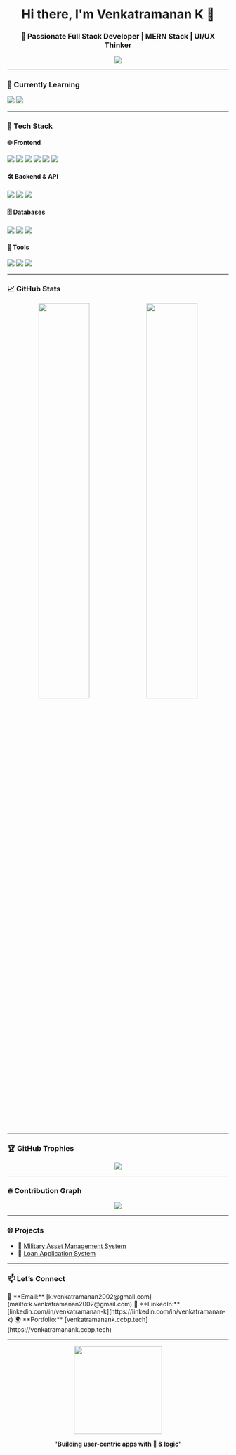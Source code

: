 <h1 align="center">
  Hi there, I'm Venkatramanan K 👋
</h1>
<h3 align="center">
  🚀 Passionate Full Stack Developer | MERN Stack | UI/UX Thinker
</h3>

<p align="center">
  <img src="https://res.cloudinary.com/dhtc3kc4p/image/upload/v1742715175/log_puc-fotor-bg-remover-2025032313227_ij7mkc.png" />
</p>

---

### 🧠 Currently Learning
<p align="left">
  <img src="https://img.shields.io/badge/Next.js-000000?style=for-the-badge&logo=nextdotjs&logoColor=white"/>
  <img src="https://img.shields.io/badge/WordPress-21759B?style=for-the-badge&logo=wordpress&logoColor=white"/>
</p>

---

### 🧰 Tech Stack

#### 🌐 Frontend
<p align="left">
  <img src="https://img.shields.io/badge/React-20232A?style=for-the-badge&logo=react&logoColor=61DAFB"/>
  <img src="https://img.shields.io/badge/TailwindCSS-38B2AC?style=for-the-badge&logo=tailwind-css&logoColor=white"/>
  <img src="https://img.shields.io/badge/Bootstrap-7952B3?style=for-the-badge&logo=bootstrap&logoColor=white"/>
  <img src="https://img.shields.io/badge/HTML5-E34F26?style=for-the-badge&logo=html5&logoColor=white"/>
  <img src="https://img.shields.io/badge/CSS3-1572B6?style=for-the-badge&logo=css3&logoColor=white"/>
  <img src="https://img.shields.io/badge/Figma-F24E1E?style=for-the-badge&logo=figma&logoColor=white"/>
</p>

#### 🛠 Backend & API
<p align="left">
  <img src="https://img.shields.io/badge/Node.js-339933?style=for-the-badge&logo=node-dot-js&logoColor=white"/>
  <img src="https://img.shields.io/badge/Express.js-black?style=for-the-badge&logo=express&logoColor=white"/>
  <img src="https://img.shields.io/badge/Postman-FF6C37?style=for-the-badge&logo=postman&logoColor=white"/>
</p>

#### 🗄 Databases
<p align="left">
  <img src="https://img.shields.io/badge/MongoDB-4EA94B?style=for-the-badge&logo=mongodb&logoColor=white"/>
  <img src="https://img.shields.io/badge/SQLite-003B57?style=for-the-badge&logo=sqlite&logoColor=white"/>
  <img src="https://img.shields.io/badge/PostgreSQL-336791?style=for-the-badge&logo=postgresql&logoColor=white"/>
</p>

#### 🧰 Tools
<p align="left">
  <img src="https://img.shields.io/badge/Git-F05032?style=for-the-badge&logo=git&logoColor=white"/>
  <img src="https://img.shields.io/badge/GitHub-181717?style=for-the-badge&logo=github&logoColor=white"/>
  <img src="https://img.shields.io/badge/VSCode-007ACC?style=for-the-badge&logo=visual-studio-code&logoColor=white"/>
</p>

---

### 📈 GitHub Stats

<p align="center">
  <img src="https://github-readme-stats.vercel.app/api?username=venk17&show_icons=true&theme=tokyonight&hide_border=false&include_all_commits=true&count_private=true" width="48%"/>
  <img src="https://github-readme-streak-stats.herokuapp.com?user=venk17&theme=tokyonight&hide_border=false" width="48%"/>
</p>

---

### 🏆 GitHub Trophies

<p align="center">
  <img src="https://github-profile-trophy.vercel.app/?username=venk17&theme=discord&no-frame=true&row=1&column=7" />
</p>

---

### 🔥 Contribution Graph

<p align="center">
  <img src="https://github-readme-activity-graph.vercel.app/graph?username=venk17&theme=react-dark&area=true&hide_border=true"/>
</p>

---

### 🌐 Projects

- 🚀 [Military Asset Management System](https://github.com/venk17/asset-management)  
- 💼 [Loan Application System](https://github.com/venk17/loan-app)  

---

### 📫 Let’s Connect

<p align="left">
  📧 **Email:** [k.venkatramanan2002@gmail.com](mailto:k.venkatramanan2002@gmail.com)  
  💼 **LinkedIn:** [linkedin.com/in/venkatramanan-k](https://linkedin.com/in/venkatramanan-k)  
  🌍 **Portfolio:** [venkatramanank.ccbp.tech](https://venkatramanank.ccbp.tech)  
</p>

---

<p align="center">
  <img src="https://media.giphy.com/media/26tn33aiTi1jkl6H6/giphy.gif" width="200"/>
</p>

<p align="center">
  <b>"Building user-centric apps with 💙 & logic"</b>
</p>

